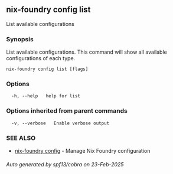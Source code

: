 ## nix-foundry config list

List available configurations

### Synopsis

List available configurations.
This command will show all available configurations of each type.

```
nix-foundry config list [flags]
```

### Options

```
  -h, --help   help for list
```

### Options inherited from parent commands

```
  -v, --verbose   Enable verbose output
```

### SEE ALSO

* [nix-foundry config](nix-foundry_config.md)	 - Manage Nix Foundry configuration

###### Auto generated by spf13/cobra on 23-Feb-2025
